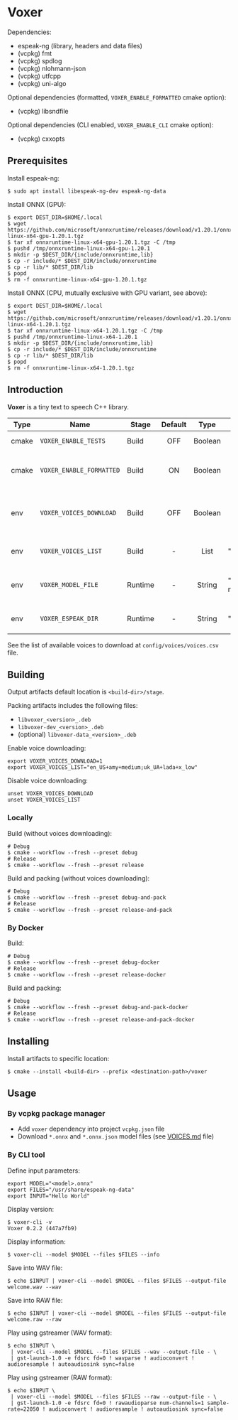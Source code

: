 # Voxer

Dependencies:

* espeak-ng (library, headers and data files)
* (vcpkg) fmt
* (vcpkg) spdlog
* (vcpkg) nlohmann-json
* (vcpkg) utfcpp
* (vcpkg) uni-algo

Optional dependencies (formatted, `VOXER_ENABLE_FORMATTED` cmake option):

* (vcpkg) libsndfile

Optional dependencies (CLI enabled, `VOXER_ENABLE_CLI` cmake option):

* (vcpkg) cxxopts

## Prerequisites

Install espeak-ng:

```shell
$ sudo apt install libespeak-ng-dev espeak-ng-data 
```

Install ONNX (GPU):

```shell
$ export DEST_DIR=$HOME/.local
$ wget https://github.com/microsoft/onnxruntime/releases/download/v1.20.1/onnxruntime-linux-x64-gpu-1.20.1.tgz
$ tar xf onnxruntime-linux-x64-gpu-1.20.1.tgz -C /tmp
$ pushd /tmp/onnxruntime-linux-x64-gpu-1.20.1
$ mkdir -p $DEST_DIR/{include/onnxruntime,lib}
$ cp -r include/* $DEST_DIR/include/onnxruntime
$ cp -r lib/* $DEST_DIR/lib
$ popd
$ rm -f onnxruntime-linux-x64-gpu-1.20.1.tgz
```

Install ONNX (CPU, mutually exclusive with GPU variant, see above):

```shell
$ export DEST_DIR=$HOME/.local
$ wget https://github.com/microsoft/onnxruntime/releases/download/v1.20.1/onnxruntime-linux-x64-1.20.1.tgz
$ tar xf onnxruntime-linux-x64-1.20.1.tgz -C /tmp
$ pushd /tmp/onnxruntime-linux-x64-1.20.1
$ mkdir -p $DEST_DIR/{include/onnxruntime,lib}
$ cp -r include/* $DEST_DIR/include/onnxruntime
$ cp -r lib/* $DEST_DIR/lib
$ popd
$ rm -f onnxruntime-linux-x64-1.20.1.tgz
````

## Introduction

**Voxer** is a tiny text to speech C++ library.

| Type  | Name                     | Stage   | Default |  Type   | Example                                         | Description                               |
|-------|--------------------------|---------|:-------:|:-------:|-------------------------------------------------|-------------------------------------------|
| cmake | `VOXER_ENABLE_TESTS`     | Build   |   OFF   | Boolean |                                                 | Enable unit tests                         |
| cmake | `VOXER_ENABLE_FORMATTED` | Build   |   ON    | Boolean |                                                 | Enable formatted audio data support       |
| env   | `VOXER_VOICES_DOWNLOAD`  | Build   |   OFF   | Boolean |                                                 | Enable voices downloading while building  |
| env   | `VOXER_VOICES_LIST`      | Build   |    -    |  List   | "en_US+amy+medium;uk_UA+lada+x_low"             | Set the list of voices to download        |
| env   | `VOXER_MODEL_FILE`       | Runtime |    -    | String  | "/usr/share/voxer/voices/en_US-amy-medium.onnx" | Set the path to voice model file (*.onnx) |
| env   | `VOXER_ESPEAK_DIR`       | Runtime |    -    | String  | "/usr/lib/espeak-ng-data"                       | Set The path to eSpeak-Ng files           |

See the list of available voices to download at `config/voices/voices.csv` file.

## Building

Output artifacts default location is `<build-dir>/stage`.

Packing artifacts includes the following files:

* `libvoxer_<version>_.deb`
* `libvoxer-dev_<version>_.deb`
* (optional) `libvoxer-data_<version>_.deb`

Enable voice downloading:

```shell
export VOXER_VOICES_DOWNLOAD=1
export VOXER_VOICES_LIST="en_US+amy+medium;uk_UA+lada+x_low"
```

Disable voice downloading:

```shell
unset VOXER_VOICES_DOWNLOAD
unset VOXER_VOICES_LIST
```

### Locally

Build (without voices downloading):

```shell
# Debug
$ cmake --workflow --fresh --preset debug
# Release
$ cmake --workflow --fresh --preset release
```

Build and packing (without voices downloading):

```shell
# Debug
$ cmake --workflow --fresh --preset debug-and-pack
# Release
$ cmake --workflow --fresh --preset release-and-pack
```

### By Docker

Build:

```shell
# Debug
$ cmake --workflow --fresh --preset debug-docker
# Release
$ cmake --workflow --fresh --preset release-docker
```

Build and packing:

```shell
# Debug
$ cmake --workflow --fresh --preset debug-and-pack-docker
# Release
$ cmake --workflow --fresh --preset release-and-pack-docker
```

## Installing

Install artifacts to specific location:

```shell
$ cmake --install <build-dir> --prefix <destination-path>/voxer
```

## Usage

### By vcpkg package manager

* Add `voxer` dependency into project `vcpkg.json` file
* Download `*.onnx` and `*.onnx.json` model files (see [VOICES.md](VOICES.md) file)

### By CLI tool

Define input parameters:

```shell
export MODEL="<model>.onnx"
export FILES="/usr/share/espeak-ng-data"
export INPUT="Hello World"
```

Display version:

```shell
$ voxer-cli -v
Voxer 0.2.2 (447a7fb9)
```

Display information:

```shell
$ voxer-cli --model $MODEL --files $FILES --info
```

Save into WAV file:

```shell
$ echo $INPUT | voxer-cli --model $MODEL --files $FILES --output-file welcome.wav --wav
```

Save into RAW file:

```shell
$ echo $INPUT | voxer-cli --model $MODEL --files $FILES --output-file welcome.raw --raw
```

Play using gstreamer (WAV format):

```shell
$ echo $INPUT \
 | voxer-cli --model $MODEL --files $FILES --wav --output-file - \
 | gst-launch-1.0 -e fdsrc fd=0 ! wavparse ! audioconvert ! audioresample ! autoaudiosink sync=false
```

Play using gstreamer (RAW format):

```shell
$ echo $INPUT \
 | voxer-cli --model $MODEL --files $FILES --raw --output-file - \
 | gst-launch-1.0 -e fdsrc fd=0 ! rawaudioparse num-channels=1 sample-rate=22050 ! audioconvert ! audioresample ! autoaudiosink sync=false
```
